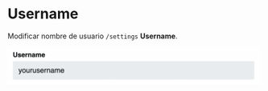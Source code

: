 # Username

Modificar nombre de usuario `/settings` **Username**.

![username](../../src/manual/settings/account/username.png)